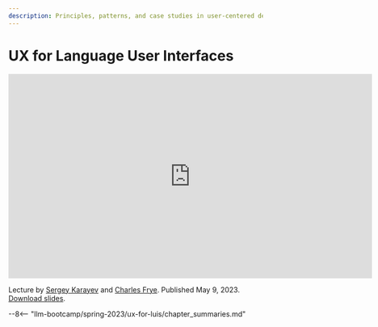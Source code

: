 ```yaml
---
description: Principles, patterns, and case studies in user-centered design for LUIs
---
```


# UX for Language User Interfaces

<div align="center">
<iframe width="720" height="405" src="https://www.youtube-nocookie.com/embed/l5mG4z343qg?list=PL1T8fO7ArWleyIqOy37OVXsP4hFXymdOZ" title="YouTube video player" frameborder="0" allow="accelerometer; autoplay; clipboard-write; encrypted-media; gyroscope; picture-in-picture" allowfullscreen></iframe>
</div>

Lecture by [Sergey Karayev](https://twitter.com/sergeykarayev) and [Charles Frye](https://twitter.com/charles_irl).
Published May 9, 2023.
[Download slides](https://fsdl.me/2023-llmbc-slides-06).

--8<-- "llm-bootcamp/spring-2023/ux-for-luis/chapter_summaries.md"